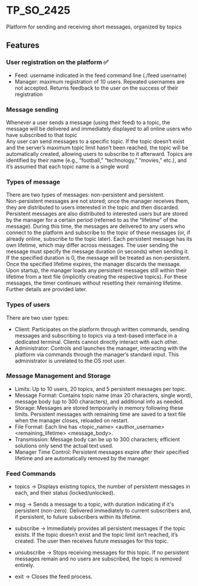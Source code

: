 # TP_SO_2425
Platform for sending and receiving short messages, organized by topics

## Features

### User registration on the platform ✅
- Feed: username indicated in the feed command line (./feed username)
- Manager: maximum registration of 10 users. Repeated usernames are not accepted. Returns feedback to the user on the success of their registration

### Message sending
Whenever a user sends a message (using their feed) to a topic, the message will be delivered and immediately displayed to all online users who have subscribed to that topic <br />
Any user can send messages to a specific topic. If the topic doesn’t exist and the server’s maximum topic limit hasn’t been reached, the topic will be automatically created, allowing users to subscribe to it afterward. Topics are identified by their name (e.g., “football,” “technology,” “movies,” etc.), and it’s assumed that each topic name is a single word

### Types of message
There are two types of messages: non-persistent and persistent. <br />
Non-persistent messages are not stored; once the manager receives them, they are distributed to users interested in the topic and then discarded. <br />
Persistent messages are also distributed to interested users but are stored by the manager for a certain period (referred to as the “lifetime” of the message). During this time, the messages are delivered to any users who connect to the platform and subscribe to the topic of these messages (or, if already online, subscribe to the topic later). Each persistent message has its own lifetime, which may differ across messages. The user sending the message must specify the message duration (in seconds) when sending it. If the specified duration is 0, the message will be treated as non-persistent. Once the specified lifetime expires, the manager discards the message. <br />
Upon startup, the manager loads any persistent messages still within their lifetime from a text file (implicitly creating the respective topics). For these messages, the timer continues without resetting their remaining lifetime. Further details are provided later.

### Types of users
There are two user types:
- Client: Participates on the platform through written commands, sending messages and subscribing to topics via a text-based interface in a dedicated terminal. Clients cannot directly interact with each other.
- Administrator: Controls and launches the manager, interacting with the platform via commands through the manager’s standard input. This administrator is unrelated to the OS root user.

### Message Management and Storage

- Limits: Up to 10 users, 20 topics, and 5 persistent messages per topic.
- Message Format: Contains topic name (max 20 characters, single word), message body (up to 300 characters), and additional info as needed.
- Storage: Messages are stored temporarily in memory following these limits.
Persistent messages with remaining time are saved to a text file when the manager closes, reloaded on restart.
- File Format: Each line has <topic_name> <author_username> <remaining_lifetime> <message_body>.
- Transmission: Message body can be up to 300 characters; efficient solutions only send the actual text used.
- Manager Time Control: Persistent messages expire after their specified lifetime and are automatically removed by the manager

### Feed Commands

- topics -> Displays existing topics, the number of persistent messages in each, and their status (locked/unlocked).

- msg <topic> <duration> <message>  -> Sends a message to a topic, with duration indicating if it's persistent (non-zero). Delivered immediately to current subscribers and, if persistent, to future subscribers within its lifetime.

- subscribe <topic> -> Immediately provides all persistent messages if the topic exists. If the topic doesn’t exist and the topic limit isn’t reached, it’s created. The user then receives future messages for this topic.

- unsubscribe <topic>  -> Stops receiving messages for this topic. If no persistent messages remain and no users are subscribed, the topic is removed entirely.

- exit -> Closes the feed process.
